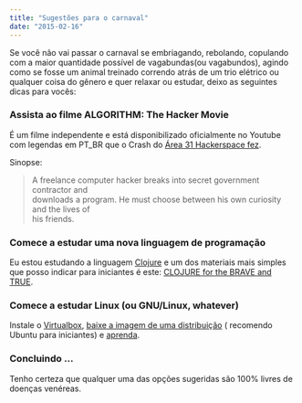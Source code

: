 ```yaml
---
title: "Sugestões para o carnaval"
date: "2015-02-16"
---
```


Se você não vai passar o carnaval se embriagando, rebolando, copulando com a maior quantidade possível de vagabundas(ou
vagabundos), agindo como se fosse um animal treinado correndo atrás de um trio elétrico ou qualquer coisa do gênero e
quer relaxar ou estudar, deixo as seguintes dicas para vocês:

### Assista ao filme ALGORITHM: The Hacker Movie

É um filme independente e está disponibilizado oficialmente no Youtube com legendas em PT\_BR que o Crash
do [Área 31 Hackerspace fez](http://www.area31.net.br).

Sinopse:

> A freelance computer hacker breaks into secret government contractor and  
> downloads a program. He must choose between his own curiosity and the lives of  
> his friends.

### Comece a estudar uma nova linguagem de programação

Eu estou estudando a linguagem [Clojure](http://clojure.org/) e um dos materiais mais simples que posso indicar para
iniciantes é este: [CLOJURE for the BRAVE and TRUE](http://www.braveclojure.com/).

### Comece a estudar Linux (ou GNU/Linux, whatever)

Instale
o [Virtualbox](https://www.virtualbox.org/), [baixe a imagem de uma distribuição](http://www.ubuntu.com/download/desktop/) (
recomendo Ubuntu para iniciantes) e [aprenda](http://www.linux.com/learn/tutorials).

### Concluindo …

Tenho certeza que qualquer uma das opções sugeridas são 100% livres de doenças venéreas.
